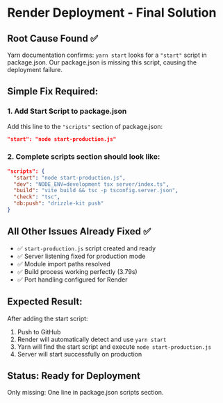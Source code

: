 # Render Deployment - Final Solution

## Root Cause Found ✅
Yarn documentation confirms: `yarn start` looks for a `"start"` script in package.json.
Our package.json is missing this script, causing the deployment failure.

## Simple Fix Required:

### 1. Add Start Script to package.json
Add this line to the `"scripts"` section of package.json:
```json
"start": "node start-production.js"
```

### 2. Complete scripts section should look like:
```json
"scripts": {
  "start": "node start-production.js",
  "dev": "NODE_ENV=development tsx server/index.ts",
  "build": "vite build && tsc -p tsconfig.server.json",
  "check": "tsc",
  "db:push": "drizzle-kit push"
}
```

## All Other Issues Already Fixed ✅
- ✅ `start-production.js` script created and ready
- ✅ Server listening fixed for production mode  
- ✅ Module import paths resolved
- ✅ Build process working perfectly (3.79s)
- ✅ Port handling configured for Render

## Expected Result:
After adding the start script:
1. Push to GitHub
2. Render will automatically detect and use `yarn start`
3. Yarn will find the start script and execute `node start-production.js`
4. Server will start successfully on production

## Status: Ready for Deployment
Only missing: One line in package.json scripts section.